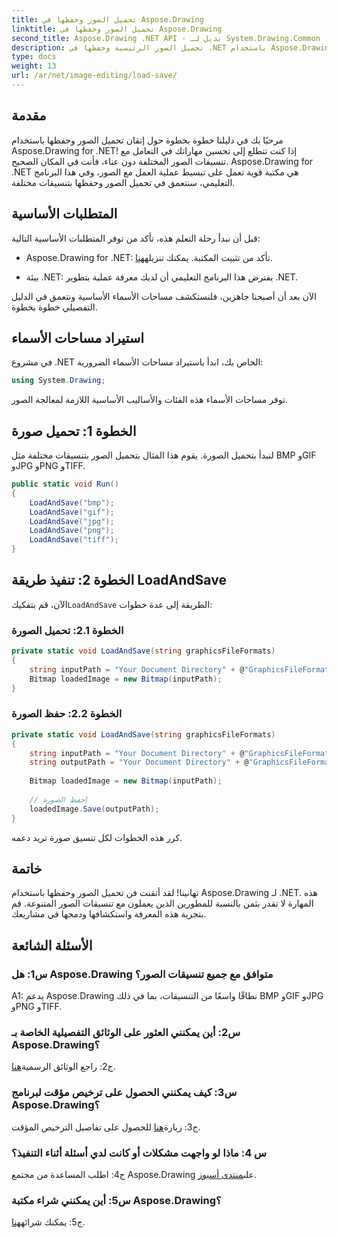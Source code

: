 ```yaml
---
title: تحميل الصور وحفظها في Aspose.Drawing
linktitle: تحميل الصور وحفظها في Aspose.Drawing
second_title: Aspose.Drawing .NET API - بديل لـ System.Drawing.Common
description: تحميل الصور الرئيسية وحفظها في .NET باستخدام Aspose.Drawing. استكشف تنسيقات BMP، وGIF، وJPG، وPNG، وTIFF دون عناء.
type: docs
weight: 13
url: /ar/net/image-editing/load-save/
---
```

## مقدمة

مرحبًا بك في دليلنا خطوة بخطوة حول إتقان تحميل الصور وحفظها باستخدام Aspose.Drawing for .NET! إذا كنت تتطلع إلى تحسين مهاراتك في التعامل مع تنسيقات الصور المختلفة دون عناء، فأنت في المكان الصحيح. Aspose.Drawing for .NET هي مكتبة قوية تعمل على تبسيط عملية العمل مع الصور، وفي هذا البرنامج التعليمي، سنتعمق في تحميل الصور وحفظها بتنسيقات مختلفة.

## المتطلبات الأساسية

قبل أن نبدأ رحلة التعلم هذه، تأكد من توفر المتطلبات الأساسية التالية:

-  Aspose.Drawing for .NET: تأكد من تثبيت المكتبة. يمكنك تنزيله[هنا](https://releases.aspose.com/drawing/net/).

- بيئة .NET: يفترض هذا البرنامج التعليمي أن لديك معرفة عملية بتطوير .NET.

الآن بعد أن أصبحنا جاهزين، فلنستكشف مساحات الأسماء الأساسية ونتعمق في الدليل التفصيلي خطوة بخطوة.

## استيراد مساحات الأسماء

في مشروع .NET الخاص بك، ابدأ باستيراد مساحات الأسماء الضرورية:

```csharp
using System.Drawing;
```

توفر مساحات الأسماء هذه الفئات والأساليب الأساسية اللازمة لمعالجة الصور.

## الخطوة 1: تحميل صورة

لنبدأ بتحميل الصورة. يقوم هذا المثال بتحميل الصور بتنسيقات مختلفة مثل BMP وGIF وJPG وPNG وTIFF.

```csharp
public static void Run()
{
    LoadAndSave("bmp");
    LoadAndSave("gif");
    LoadAndSave("jpg");
    LoadAndSave("png");
    LoadAndSave("tiff");
}
```

## الخطوة 2: تنفيذ طريقة LoadAndSave

 الآن، قم بتفكيك`LoadAndSave` الطريقة إلى عدة خطوات:

### الخطوة 2.1: تحميل الصورة

```csharp
private static void LoadAndSave(string graphicsFileFormats)
{
    string inputPath = "Your Document Directory" + @"GraphicsFileFormats\image." + graphicsFileFormats;
    Bitmap loadedImage = new Bitmap(inputPath);
}
```

### الخطوة 2.2: حفظ الصورة

```csharp
private static void LoadAndSave(string graphicsFileFormats)
{
    string inputPath = "Your Document Directory" + @"GraphicsFileFormats\image." + graphicsFileFormats;
    string outputPath = "Your Document Directory" + @"GraphicsFileFormats\image_out." + graphicsFileFormats;
    
    Bitmap loadedImage = new Bitmap(inputPath);
    
    // احفظ الصورة
    loadedImage.Save(outputPath);
}
```

كرر هذه الخطوات لكل تنسيق صورة تريد دعمه.

## خاتمة

تهانينا! لقد أتقنت فن تحميل الصور وحفظها باستخدام Aspose.Drawing لـ .NET. هذه المهارة لا تقدر بثمن بالنسبة للمطورين الذين يعملون مع تنسيقات الصور المتنوعة. قم بتجربة هذه المعرفة واستكشافها ودمجها في مشاريعك.

## الأسئلة الشائعة

### س1: هل Aspose.Drawing متوافق مع جميع تنسيقات الصور؟

A1: يدعم Aspose.Drawing نطاقًا واسعًا من التنسيقات، بما في ذلك BMP وGIF وJPG وPNG وTIFF.

### س2: أين يمكنني العثور على الوثائق التفصيلية الخاصة بـ Aspose.Drawing؟

ج2: راجع الوثائق الرسمية[هنا](https://reference.aspose.com/drawing/net/).

### س3: كيف يمكنني الحصول على ترخيص مؤقت لبرنامج Aspose.Drawing؟

 ج3: زيارة[هنا](https://purchase.aspose.com/temporary-license/) للحصول على تفاصيل الترخيص المؤقت.

### س 4: ماذا لو واجهت مشكلات أو كانت لدي أسئلة أثناء التنفيذ؟

 ج4: اطلب المساعدة من مجتمع Aspose.Drawing على[منتدى أسبوز](https://forum.aspose.com/c/diagram/17).

### س5: أين يمكنني شراء مكتبة Aspose.Drawing؟

 ج5: يمكنك شرائه[هنا](https://purchase.aspose.com/buy).